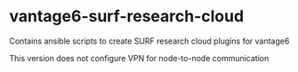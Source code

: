 # vantage6-surf-research-cloud
Contains ansible scripts to create SURF research cloud plugins for vantage6

This version does not configure VPN for node-to-node communication